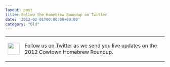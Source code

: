 ```yaml
---
layout: post
title: Follow the Homebrew Roundup on Twitter
date: '2012-02-01T00:00:00+00:00'
category: "Old"
---
```

<table border="0" cellspacing="1" cellpadding="1"> <tbody> <tr> <td><a target="_blank" href="http://twitter.com/#search?q=yeastwranglers"><img border="0" alt="" width="37" height="38" src="/CYW/Images/twitter.jpg" /></a></td> <td> <p><a target="_blank" href="http://twitter.com/#search?q=yeastwranglers">Follow us on Twitter</a> as we send you live updates on the 2012 Cowtown Homebrew Roundup.</p> </td> </tr> </tbody></table>
